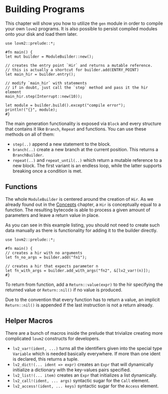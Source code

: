 # Building Programs

This chapter will show you how to utilize the `gen` module in order to compile your own `lovm2` programs. It is also possible to persist compiled modules onto your disk and load them later.

``` rust,no_run
use lovm2::prelude::*;

#fn main() {
let mut builder = ModuleBuilder::new();

// creates the entry point `Hir` and returns a mutable reference.
// this is actually a shortcut for builder.add(ENTRY_POINT)
let main_hir = builder.entry();

// modify `main_hir` with statements
// if in doubt, just call the `step` method and pass it the hir element
main_hir.step(Interrupt::new(10));

let module = builder.build().except("compile error");
println!("{}", module);
#}
```

The main generation functionality is exposed via `Block` and every structure that contains it like `Branch`, `Repeat` and functions. You can use these methods on all of them:

- `step(..)` append a new statement to the block.
- `branch(..)` create a new branch at the current position. This returns a `BranchBuilder`.
- `repeat(..)` and `repeat_until(..)` which return a mutable reference to a new block. The first variant is an endless loop, while the latter supports breaking once a condition is met.

## Functions

The whole `ModuleBuilder` is centered around the creation of `Hir`. As we already found out in the [Concepts](../concepts/bytecode.md) chapter, a `Hir` is conceptually equal to a function. The resulting bytecode is able to process a given amount of parameters and leave a return value in place.

As you can see in this example listing, you should not need to create such data manually as there is functionality for adding it to the builder directly.

``` rust,no_run
use lovm2::prelude::*;

#fn main() {
// creates a hir with no arguments
let fn_no_args = builder.add("fn1");

// creates a hir that expects parameter n
let fn_with_args = builder.add_with_args("fn2", &[lv2_var!(n)]);
#}
```

To return from function, add a `Return::value(expr)` to the hir specifying the returned value or `Return::nil()` if no value is produced.

Due to the convention that every function has to return a value, an implicit `Return::nil()` is appended if the last instruction is not a return already.

## Helper Macros

There are a bunch of macros inside the prelude that trivialize creating more complicated `lovm2` constructs for developers.

- `lv2_var!(ident, ...)` turns all the identifiers given into the special type `Variable` which is needed basically everywhere. If more than one ident is declared, this returns a tuple.
- `lv2_dict!(... ident => expr)` creates an `Expr` that will dynamically initialize a dictionary with the key-values pairs specified.
- `lv2_list!(... item)` creates an `Expr` that initializes a list dynamically.
- `lv2_call!(ident, ... args)` syntactic sugar for the `Call` element.
- `lv2_access!(ident, ... keys)` syntactic sugar for the `Access` element.
